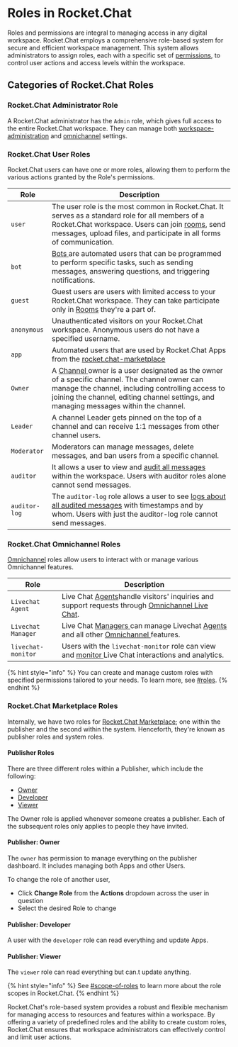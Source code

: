 # Roles in Rocket.Chat

Roles and permissions are integral to managing access in any digital workspace. Rocket.Chat employs a comprehensive role-based system for secure and efficient workspace management. This system allows administrators to assign roles, each with a specific set of [permissions](../use-rocket.chat/workspace-administration/permissions/), to control user actions and access levels within the workspace.

## Categories of Rocket.Chat Roles

### Rocket.Chat Administrator Role

A Rocket.Chat administrator has the `Admin` role, which gives full access to the entire Rocket.Chat workspace. They can manage both [workspace-administration](../use-rocket.chat/workspace-administration/ "mention") and [omnichannel](../use-rocket.chat/omnichannel/ "mention") settings.

### Rocket.Chat User Roles

Rocket.Chat users can have one or more roles, allowing them to perform the various actions granted by the Role's permissions.

| Role          | Description                                                                                                                                                                                                                                                                                   |
| ------------- | --------------------------------------------------------------------------------------------------------------------------------------------------------------------------------------------------------------------------------------------------------------------------------------------- |
| `user`        | The user role is the most common in Rocket.Chat. It serves as a standard role for all members of a Rocket.Chat workspace. Users can join [rooms](../use-rocket.chat/user-guides/rooms/), send messages, upload files, and participate in all forms of communication.                          |
| `bot`         | [Bots ](../use-rocket.chat/workspace-administration/settings/bots.md)are automated users that can be programmed to perform specific tasks, such as sending messages, answering questions, and triggering notifications.                                                                       |
| `guest`       | Guest users are users with limited access to your Rocket.Chat workspace. They can take participate only in [Rooms](../use-rocket.chat/user-guides/rooms/) they're a part of.                                                                                                                  |
| `anonymous`   | Unauthenticated visitors on your Rocket.Chat workspace. Anonymous users do not have a specified username.                                                                                                                                                                                     |
| `app`         | Automated users that are used by Rocket.Chat Apps from the [rocket.chat-marketplace](../extend-rocket.chat-capabilities/rocket.chat-marketplace/ "mention")                                                                                                                                   |
| `Owner`       | A [Channel ](../use-rocket.chat/user-guides/rooms/channels/)owner is a user designated as the owner of a specific channel. The channel owner can manage the channel, including controlling access to joining the channel, editing channel settings, and managing messages within the channel. |
| `Leader`      | A channel Leader gets pinned on the top of a channel and can receive 1:1 messages from other channel users.                                                                                                                                                                                   |
| `Moderator`   | Moderators can manage messages, delete messages, and ban users from a specific channel.                                                                                                                                                                                                       |
| `auditor`     | It allows a user to view and [audit all messages](../use-rocket.chat/message-auditing-log.md)  within the workspace. Users with auditor roles alone cannot send messages.                                                                                                                     |
| `auditor-log` | The `auditor-log` role allows a user to see  [logs about all audited messages](../use-rocket.chat/message-auditing-log.md)  with timestamps and by whom. Users with just the auditor-log role cannot send messages.                                                                           |

### Rocket.Chat Omnichannel Roles

[Omnichannel](../use-rocket.chat/omnichannel/) roles allow users to interact with or manage various Omnichannel features.

| Role               | Description                                                                                                                                                                                                    |
| ------------------ | -------------------------------------------------------------------------------------------------------------------------------------------------------------------------------------------------------------- |
| `Livechat Agent`   | Live Chat [Agents](../use-rocket.chat/omnichannel/agents.md)handle visitors' inquiries and support requests through [Omnichannel Live Chat](../use-rocket.chat/omnichannel/livechat-widget-installation.md).   |
| `Livechat Manager` | Live Chat [Managers ](../use-rocket.chat/omnichannel/managers.md)can manage Livechat [Agents](../use-rocket.chat/omnichannel/agents.md) and all other [Omnichannel ](../use-rocket.chat/omnichannel/)features. |
| `livechat-monitor` | Users with the `livechat-monitor` role can view and [monitor ](../use-rocket.chat/omnichannel/monitors.md)Live Chat interactions and analytics.                                                                |

{% hint style="info" %}
You can create and manage custom roles with specified permissions tailored to your needs. To learn more, see [#roles](../use-rocket.chat/workspace-administration/permissions/#roles "mention").
{% endhint %}

### Rocket.Chat Marketplace Roles

Internally, we have two roles for [Rocket.Chat Marketplace](../extend-rocket.chat-capabilities/rocket.chat-marketplace/); one within the publisher and the second within the system. Henceforth, they're known as publisher roles and system roles.

#### Publisher Roles

There are three different roles within a Publisher, which include the following:

* [Owner](roles-in-rocket.chat.md#publisher-owner)
* [Developer](roles-in-rocket.chat.md#publisher-developer)
* [Viewer](roles-in-rocket.chat.md#publisher-viewer)

The Owner role is applied whenever someone creates a publisher. Each of the subsequent roles only applies to people they have invited.

#### Publisher: Owner

The `owner` has permission to manage everything on the publisher dashboard. It includes managing both Apps and other Users.

To change the role of another user,

* Click **Change Role** from the **Actions** dropdown across the user in question
* Select the desired Role to change

#### Publisher: Developer

A user with the `developer` role can read everything and update Apps.

#### Publisher: Viewer

The `viewer` role can read everything but can.t update anything.

{% hint style="info" %}
See [#scope-of-roles](../use-rocket.chat/workspace-administration/permissions/#scope-of-roles "mention") to learn more about the role scopes in Rocket.Chat.
{% endhint %}

Rocket.Chat's role-based system provides a robust and flexible mechanism for managing access to resources and features within a workspace. By offering a variety of predefined roles and the ability to create custom roles, Rocket.Chat ensures that workspace administrators can effectively control and limit user actions.
